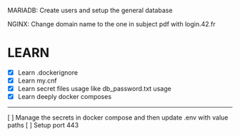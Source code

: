 
MARIADB:
    Create users and setup the general database

NGINX:
    Change domain name to the one in subject pdf with login.42.fr

# LEARN

- [x] Learn .dockerignore
- [x] Learn my.cnf
- [x] Learn secret files usage like db_password.txt usage
- [x] Learn deeply docker composes

---

[ ] Manage the secrets in docker compose and then update .env with value paths
[ ] Setup port 443